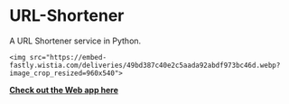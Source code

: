 # URL-Shortener
A URL Shortener service in Python.

<p align="center">



	<img src="https://embed-fastly.wistia.com/deliveries/49bd387c40e2c5aada92abdf973bc46d.webp?image_crop_resized=960x540">



</p>


**[Check out the Web app here](https://uss1.herokuapp.com/)**
